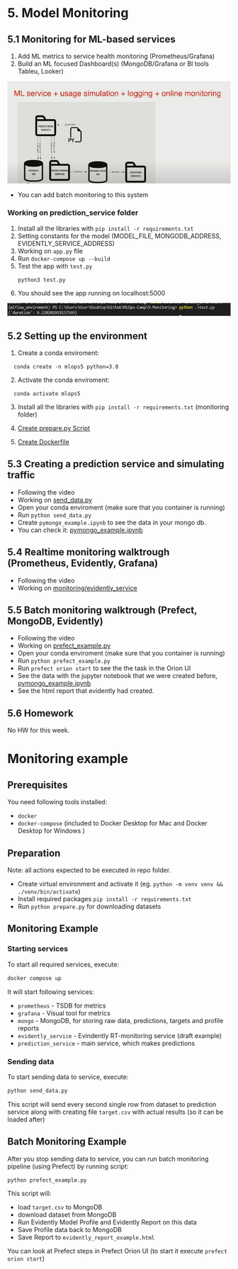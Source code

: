 # 5. Model Monitoring



## 5.1 Monitoring for ML-based services
1. Add ML metrics to service health monitoring (Prometheus/Grafana)
2. Build an ML focused Dashboard(s) (MongoDB/Grafana or BI tools Tableu, Looker)

![Monitoring](images/monitoring.PNG)

-   You can add batch monitoring to this system

### Working on prediction_service folder
1. Install all the libraries with `pip install -r requirements.txt`
2. Setting constants for the model (MODEL_FILE, MONGODB_ADDRESS, EVIDENTLY_SERVICE_ADDRESS)
3. Working on `app.py` file
4. Run `docker-compose up --build`
5. Test the app with `test.py`
    ```
    python3 test.py
    ```
6. You should see the app running on localhost:5000

![App working](images/monitoring-working.PNG)


## 5.2 Setting up the environment
1. Create a conda enviroment:
  ```
    conda create -n mlops5 python=3.8
  ```
2. Activate the conda enviroment:
  ```
    conda activate mlops5
  ```
3. Install all the libraries with `pip install -r requirements.txt` (monitoring folder)

4. [Create prepare.py Script](prepare.py)

5. [Create Dockerfile](docker-compose.yml)
## 5.3 Creating a prediction service and simulating traffic
- Following the video
- Working on [send_data.py](send_data.py)
- Open your conda enviroment (make sure that you container is running)
- Run `python send_data.py`
- Create `pymongo_example.ipynb` to see the data in your mongo db.
- You can check it: [pymongo_example.ipynb](pymongo_example.ipynb)


## 5.4 Realtime monitoring walktrough (Prometheus, Evidently, Grafana)
- Following the video
- Working on [monitoring/evidently_service](evidently_service)


## 5.5 Batch monitoring walktrough (Prefect, MongoDB, Evidently)
- Following the video
- Working on [prefect_example.py](prefect_example.py)
- Open your conda enviroment (make sure that you container is running)
- Run `python prefect_example.py`
- Run `prefect orion start` to see the the task in the Orion UI
- See the data with the jupyter notebook that we were created before, [pymongo_example.ipynb](pymongo_example.ipynb)
- See the html report that evidently had created.


## 5.6 Homework

No HW for this week.



# Monitoring example

## Prerequisites

You need following tools installed:
- `docker`
- `docker-compose` (included to Docker Desktop for Mac and Docker Desktop for Windows )

## Preparation

Note: all actions expected to be executed in repo folder.

- Create virtual environment and activate it (eg. `python -m venv venv && ./venv/bin/activate`)
- Install required packages `pip install -r requirements.txt`
- Run `python prepare.py` for downloading datasets

## Monitoring Example

### Starting services

To start all required services, execute:
```bash
docker compose up
```

It will start following services:
- `prometheus` - TSDB for metrics
- `grafana` - Visual tool for metrics
- `mongo` - MongoDB, for storing raw data, predictions, targets and profile reports
- `evidently_service` - Evindently RT-monitoring service (draft example)
- `prediction_service` - main service, which makes predictions

### Sending data

To start sending data to service, execute:
```bash
python send_data.py
```

This script will send every second single row from dataset to prediction service along with creating file `target.csv` with actual results (so it can be loaded after)

## Batch Monitoring Example

After you stop sending data to service, you can run batch monitoring pipeline (using Prefect) by running script:

```bash
python prefect_example.py
```

This script will:
- load `target.csv` to MongoDB
- download dataset from MongoDB
- Run Evidently Model Profile and Evidently Report on this data
- Save Profile data back to MongoDB
- Save Report to `evidently_report_example.html`

You can look at Prefect steps in Prefect Orion UI
(to start it execute `prefect orion start`)
